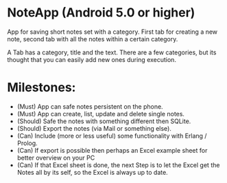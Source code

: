 # NoteApp (Android 5.0 or higher)
App for saving short notes set with a category.
First tab for creating a new note, second tab with all the notes within a certain category.

A Tab has a category, title and the text.
There are a few categories, but its thought that you can easily add new ones during execution.

# Milestones:
- (Must) App can safe notes persistent on the phone.
- (Must) App can create, list, update and delete single notes.
- (Should) Safe the notes with something different then SQLite.
- (Should) Export the notes (via Mail or something else).
- (Can) Include (more or less useful) some functionality with Erlang / Prolog.
- (Can) If export is possible then perhaps an Excel example sheet for better overview on your PC
- (Can) If that Excel sheet is done, the next Step is to let the Excel get the Notes all by its self, so the Excel is always up to date.
